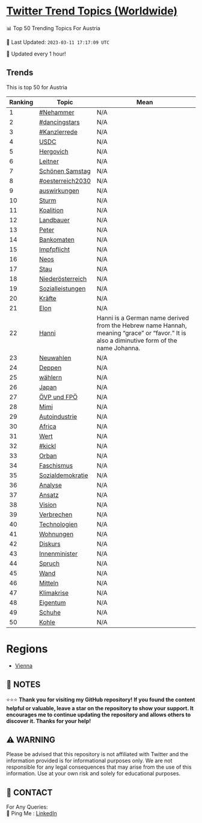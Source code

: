 [Twitter Trend Topics (Worldwide)](https://github.com/ErcinDedeoglu/Twitter-Trend-Topics)
==========


📊 Top 50 Trending Topics For Austria

📆 Last Updated: `2023-03-11 17:17:09 UTC`

🔧 Updated every 1 hour!


## Trends

This is top 50 for Austria

| Ranking | Topic | Mean |
| ------- | ------------ | ------------ |
| 1 | [#Nehammer](http://twitter.com/search?q=%23Nehammer) | N/A |
| 2 | [#dancingstars](http://twitter.com/search?q=%23dancingstars) | N/A |
| 3 | [#Kanzlerrede](http://twitter.com/search?q=%23Kanzlerrede) | N/A |
| 4 | [USDC](http://twitter.com/search?q=USDC) | N/A |
| 5 | [Hergovich](http://twitter.com/search?q=Hergovich) | N/A |
| 6 | [Leitner](http://twitter.com/search?q=Leitner) | N/A |
| 7 | [Schönen Samstag](http://twitter.com/search?q=Sch%c3%b6nen+Samstag) | N/A |
| 8 | [#oesterreich2030](http://twitter.com/search?q=%23oesterreich2030) | N/A |
| 9 | [auswirkungen](http://twitter.com/search?q=auswirkungen) | N/A |
| 10 | [Sturm](http://twitter.com/search?q=Sturm) | N/A |
| 11 | [Koalition](http://twitter.com/search?q=Koalition) | N/A |
| 12 | [Landbauer](http://twitter.com/search?q=Landbauer) | N/A |
| 13 | [Peter](http://twitter.com/search?q=Peter) | N/A |
| 14 | [Bankomaten](http://twitter.com/search?q=Bankomaten) | N/A |
| 15 | [Impfpflicht](http://twitter.com/search?q=Impfpflicht) | N/A |
| 16 | [Neos](http://twitter.com/search?q=Neos) | N/A |
| 17 | [Stau](http://twitter.com/search?q=Stau) | N/A |
| 18 | [Niederösterreich](http://twitter.com/search?q=Nieder%c3%b6sterreich) | N/A |
| 19 | [Sozialleistungen](http://twitter.com/search?q=Sozialleistungen) | N/A |
| 20 | [Kräfte](http://twitter.com/search?q=Kr%c3%a4fte) | N/A |
| 21 | [Elon](http://twitter.com/search?q=Elon) | N/A |
| 22 | [Hanni](http://twitter.com/search?q=Hanni) | Hanni is a German name derived from the Hebrew name Hannah, meaning “grace” or “favor.” It is also a diminutive form of the name Johanna. |
| 23 | [Neuwahlen](http://twitter.com/search?q=Neuwahlen) | N/A |
| 24 | [Deppen](http://twitter.com/search?q=Deppen) | N/A |
| 25 | [wählern](http://twitter.com/search?q=w%c3%a4hlern) | N/A |
| 26 | [Japan](http://twitter.com/search?q=Japan) | N/A |
| 27 | [ÖVP und FPÖ](http://twitter.com/search?q=%c3%96VP+und+FP%c3%96) | N/A |
| 28 | [Mimi](http://twitter.com/search?q=Mimi) | N/A |
| 29 | [Autoindustrie](http://twitter.com/search?q=Autoindustrie) | N/A |
| 30 | [Africa](http://twitter.com/search?q=Africa) | N/A |
| 31 | [Wert](http://twitter.com/search?q=Wert) | N/A |
| 32 | [#kickl](http://twitter.com/search?q=%23kickl) | N/A |
| 33 | [Orban](http://twitter.com/search?q=Orban) | N/A |
| 34 | [Faschismus](http://twitter.com/search?q=Faschismus) | N/A |
| 35 | [Sozialdemokratie](http://twitter.com/search?q=Sozialdemokratie) | N/A |
| 36 | [Analyse](http://twitter.com/search?q=Analyse) | N/A |
| 37 | [Ansatz](http://twitter.com/search?q=Ansatz) | N/A |
| 38 | [Vision](http://twitter.com/search?q=Vision) | N/A |
| 39 | [Verbrechen](http://twitter.com/search?q=Verbrechen) | N/A |
| 40 | [Technologien](http://twitter.com/search?q=Technologien) | N/A |
| 41 | [Wohnungen](http://twitter.com/search?q=Wohnungen) | N/A |
| 42 | [Diskurs](http://twitter.com/search?q=Diskurs) | N/A |
| 43 | [Innenminister](http://twitter.com/search?q=Innenminister) | N/A |
| 44 | [Spruch](http://twitter.com/search?q=Spruch) | N/A |
| 45 | [Wand](http://twitter.com/search?q=Wand) | N/A |
| 46 | [Mitteln](http://twitter.com/search?q=Mitteln) | N/A |
| 47 | [Klimakrise](http://twitter.com/search?q=Klimakrise) | N/A |
| 48 | [Eigentum](http://twitter.com/search?q=Eigentum) | N/A |
| 49 | [Schuhe](http://twitter.com/search?q=Schuhe) | N/A |
| 50 | [Kohle](http://twitter.com/search?q=Kohle) | N/A |



# Regions

* [Vienna](</Austria/Vienna.md>)



## 📝 NOTES

⭐⭐⭐ **Thank you for visiting my GitHub repository! If you found the content helpful or valuable, leave a star on the repository to show your support. It encourages me to continue updating the repository and allows others to discover it. Thanks for your help!**


## ⚠️ WARNING

Please be advised that this repository is not affiliated with Twitter and the information provided is for informational purposes only. We are not responsible for any legal consequences that may arise from the use of this information. Use at your own risk and solely for educational purposes.


## 📨 CONTACT

 For Any Queries:  
            🏓 Ping Me : [LinkedIn](https://www.linkedin.com/in/ercindedeoglu/)
